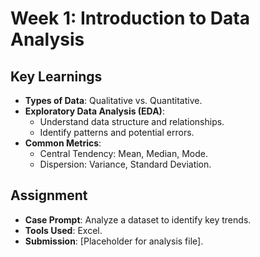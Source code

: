 # Week 1: Introduction to Data Analysis

## Key Learnings
- **Types of Data**: Qualitative vs. Quantitative.
- **Exploratory Data Analysis (EDA)**:
  - Understand data structure and relationships.
  - Identify patterns and potential errors.
- **Common Metrics**:
  - Central Tendency: Mean, Median, Mode.
  - Dispersion: Variance, Standard Deviation.

## Assignment
- **Case Prompt**: Analyze a dataset to identify key trends.
- **Tools Used**: Excel.
- **Submission**: [Placeholder for analysis file].
